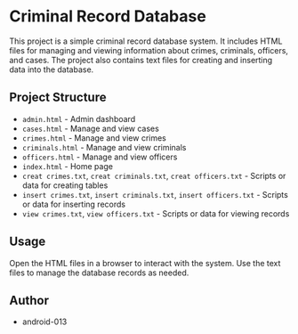 # Criminal Record Database

This project is a simple criminal record database system. It includes HTML files for managing and viewing information about crimes, criminals, officers, and cases. The project also contains text files for creating and inserting data into the database.

## Project Structure
- `admin.html` - Admin dashboard
- `cases.html` - Manage and view cases
- `crimes.html` - Manage and view crimes
- `criminals.html` - Manage and view criminals
- `officers.html` - Manage and view officers
- `index.html` - Home page
- `creat crimes.txt`, `creat criminals.txt`, `creat officers.txt` - Scripts or data for creating tables
- `insert crimes.txt`, `insert criminals.txt`, `insert officers.txt` - Scripts or data for inserting records
- `view crimes.txt`, `view officers.txt` - Scripts or data for viewing records

## Usage
Open the HTML files in a browser to interact with the system. Use the text files to manage the database records as needed.

## Author
- android-013
